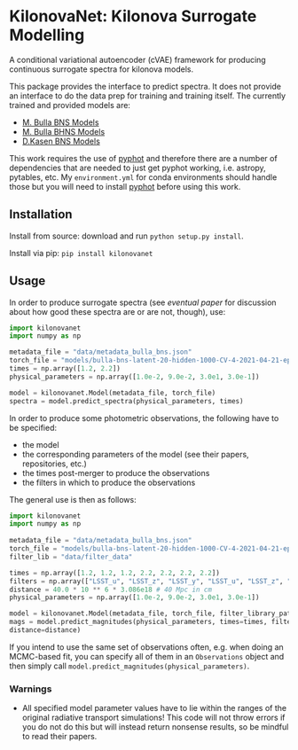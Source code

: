 # KilonovaNet: Kilonova Surrogate Modelling

A conditional variational autoencoder (cVAE) framework for producing continuous
surrogate spectra for kilonova models.

This package provides the interface to predict spectra. It does not provide an
interface to do the data prep for training and training itself. The currently
trained and provided models are:

- [M. Bulla BNS Models](https://github.com/mbulla/kilonova_models/tree/master/bns_m3_3comp)
- [M. Bulla BHNS Models](https://github.com/mbulla/kilonova_models/tree/master/bhns_m1_2comp)
- [D.Kasen BNS Models](https://github.com/dnkasen/Kasen_Kilonova_Models_2017)

This work requires the use of [pyphot](https://github.com/mfouesneau/pyphot) and
therefore there are a number of dependencies that are needed to just get pyphot working,
i.e. astropy, pytables, etc. My `environment.yml` for conda environments should handle
those but you will need to install [pyphot](https://github.com/mfouesneau/pyphot) before
using this work.

## Installation
Install from source: download and run `python setup.py install`.

Install via pip: `pip install kilonovanet`
## Usage
In order to produce surrogate spectra (see *eventual paper* for discussion about
how good these spectra are or are not, though), use:

```python
import kilonovanet
import numpy as np

metadata_file = "data/metadata_bulla_bns.json"
torch_file = "models/bulla-bns-latent-20-hidden-1000-CV-4-2021-04-21-epoch-200.pt"
times = np.array([1.2, 2.2])
physical_parameters = np.array([1.0e-2, 9.0e-2, 3.0e1, 3.0e-1])

model = kilonovanet.Model(metadata_file, torch_file)
spectra = model.predict_spectra(physical_parameters, times)
```

In order to produce some photometric observations, the following have to be specified:
- the model
- the corresponding parameters of the model (see their papers, repositories, etc.)
- the times post-merger to produce the observations
- the filters in which to produce the observations

The general use is then as follows:

```python
import kilonovanet
import numpy as np
 
metadata_file = "data/metadata_bulla_bns.json"
torch_file = "models/bulla-bns-latent-20-hidden-1000-CV-4-2021-04-21-epoch-200.pt"
filter_lib = "data/filter_data"

times = np.array([1.2, 1.2, 1.2, 2.2, 2.2, 2.2, 2.2])
filters = np.array(["LSST_u", "LSST_z", "LSST_y", "LSST_u", "LSST_z", "LSST_y"])
distance = 40.0 * 10 ** 6 * 3.086e18 # 40 Mpc in cm
physical_parameters = np.array([1.0e-2, 9.0e-2, 3.0e1, 3.0e-1])

model = kilonovanet.Model(metadata_file, torch_file, filter_library_path=filter_lib)
mags = model.predict_magnitudes(physical_parameters, times=times, filters=filters,
distance=distance)
```

If you intend to use the same set of observations often, e.g. when doing an
MCMC-based fit, you can specify all of them in an `Observations` object and
then simply call `model.predict_magnitudes(physical_parameters)`. 

### Warnings
- All specified model parameter values have to lie within the ranges of the original
radiative transport simulations! This code will not throw errors if you do not do this
but will instead return nonsense results, so be mindful to read their papers.
